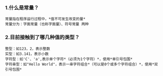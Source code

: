 ### 1.什么是常量？
	常量指在程序运行过程中，*值不可发生改变的量*
	常量分为：字面常量（也称字面量）、符号常量 两种
	
### 2.目前接触到了哪几种值的类型？
	整型：如123，2，表示整数
	实型：如3.141，表示小数
	字符型：如'C'、'a',表示单个字符*（必须为1个字符）*，使用*单引号包围*
	字符串型：如"Hello World"，表示一串字符组合*（可以是0个或多个字符组合）*，使用*双引号包围*